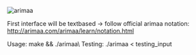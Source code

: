 ![arimaa](http://www.bioinf.uni-leipzig.de/~bsarah/arimaa_logo.png "")

First interface will be textbased -> follow official arimaa notation: http://arimaa.com/arimaa/learn/notation.html

Usage: make && ./arimaa\\
Testing: ./arimaa < testing_input
